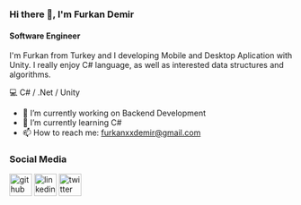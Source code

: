 ### Hi there 👋, I'm Furkan Demir
#### Software Engineer

I'm Furkan from Turkey and I developing Mobile and Desktop Aplication  with Unity. I really enjoy C# language, as well as interested data structures and algorithms.

:computer:  C# / .Net / Unity

- 🔭 I’m currently working on Backend Development
- 🌱 I’m currently learning C# 
- 📫 How to reach me: furkanxxdemir@gmail.com 

### Social Media
[<img src='https://cdn.jsdelivr.net/npm/simple-icons@3.0.1/icons/github.svg' alt='github' height='40'>](https://github.com/muhammedfurkandemir)  [<img src='https://cdn.jsdelivr.net/npm/simple-icons@3.0.1/icons/linkedin.svg' alt='linkedin' height='40'>](https://www.linkedin.com/in/furkandemirdemir/)  [<img src='https://cdn.jsdelivr.net/npm/simple-icons@3.0.1/icons/twitter.svg' alt='twitter' height='40'>](https://twitter.com/FurkanDemir)  

